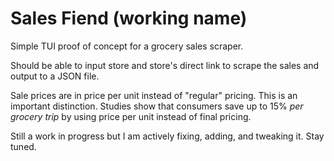 <h1>Sales Fiend (working name)</h1>

Simple TUI proof of concept for a grocery sales scraper.

Should be able to input store and store's direct link to scrape the sales and output to a JSON file.

Sale prices are in price per unit instead of "regular" pricing. This is an important distinction. Studies show that consumers save up to 15% *per grocery trip* by using price per unit instead of final pricing.

Still a work in progress but I am actively fixing, adding, and tweaking it. Stay tuned.
